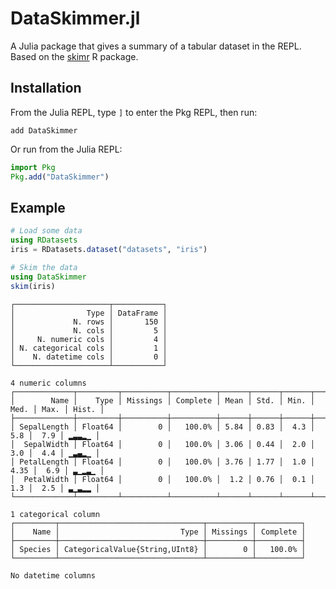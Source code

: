 # DataSkimmer.jl

A Julia package that gives a summary of a tabular dataset in the REPL.
Based on the [skimr](https://docs.ropensci.org/skimr/) R package.

## Installation

From the Julia REPL, type `]` to enter the Pkg REPL, then run:

```text
add DataSkimmer
```

Or run from the Julia REPL:

```julia
import Pkg
Pkg.add("DataSkimmer")
```

## Example

```julia
# Load some data
using RDatasets
iris = RDatasets.dataset("datasets", "iris")

# Skim the data
using DataSkimmer
skim(iris)
```

```text
┌─────────────────────┬───────────┐
│                Type │ DataFrame │
│             N. rows │       150 │
│             N. cols │         5 │
│     N. numeric cols │         4 │
│ N. categorical cols │         1 │
│    N. datetime cols │         0 │
└─────────────────────┴───────────┘

4 numeric columns
┌─────────────┬─────────┬──────────┬──────────┬──────┬──────┬──────┬──────┬──────┬───────┐
│        Name │    Type │ Missings │ Complete │ Mean │ Std. │ Min. │ Med. │ Max. │ Hist. │
├─────────────┼─────────┼──────────┼──────────┼──────┼──────┼──────┼──────┼──────┼───────┤
│ SepalLength │ Float64 │        0 │   100.0% │ 5.84 │ 0.83 │  4.3 │  5.8 │  7.9 │ ▂▃▃▂▁ │
│  SepalWidth │ Float64 │        0 │   100.0% │ 3.06 │ 0.44 │  2.0 │  3.0 │  4.4 │ ▁▃▄▂▁ │
│ PetalLength │ Float64 │        0 │   100.0% │ 3.76 │ 1.77 │  1.0 │ 4.35 │  6.9 │ ▃▁▂▃▁ │
│  PetalWidth │ Float64 │        0 │   100.0% │  1.2 │ 0.76 │  0.1 │  1.3 │  2.5 │ ▃▁▃▂▂ │
└─────────────┴─────────┴──────────┴──────────┴──────┴──────┴──────┴──────┴──────┴───────┘

1 categorical column
┌─────────┬────────────────────────────────┬──────────┬──────────┐
│    Name │                           Type │ Missings │ Complete │
├─────────┼────────────────────────────────┼──────────┼──────────┤
│ Species │ CategoricalValue{String,UInt8} │        0 │   100.0% │
└─────────┴────────────────────────────────┴──────────┴──────────┘

No datetime columns
```
